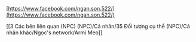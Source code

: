 [https://www.facebook.com/ngan.son.522/](https://www.facebook.com/ngan.son.522/)

[[3 Các bên liên quan (NPC) (NPC)/Cá nhân/35 Đối tượng cụ thể (NPC)/Cá nhân khác/Ngọc's network/Armi Meo]]